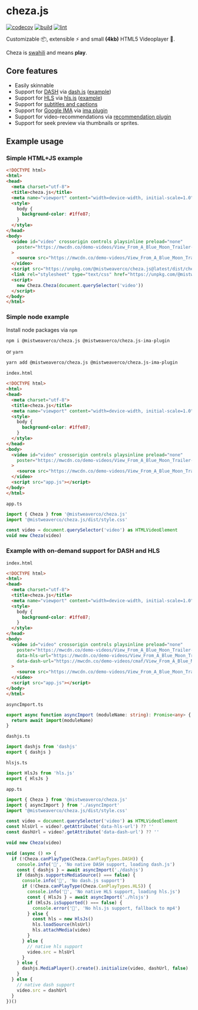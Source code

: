 # cheza.js

[![codecov](https://codecov.io/github/mistweaverco/cheza.js/branch/main/graph/badge.svg?token=FIU6JNUCK4)](https://codecov.io/github/mistweaverco/cheza.js)
[![build](https://github.com/mistweaverco/cheza.js/actions/workflows/build.yml/badge.svg)](https://github.com/mistweaverco/cheza.js/actions?query=workflow%3ABuild)
[![lint](https://github.com/mistweaverco/cheza.js/actions/workflows/lint.yml/badge.svg)](https://github.com/mistweaverco/cheza.js/actions?query=workflow%3ALint)


Customizable 📦, extensible ⚡ and small **(4kb)** HTML5 Videoplayer 📼.

Cheza is [swahili][cheza-swahili] and means **play**.

## Core features

 - Easily skinnable
 - Support for [DASH][dash] via [dash.js][dashjs] ([example][dashjs-example])
 - Support for [HLS][hls] via [hls.js][hlsjs] ([example][hlsjs-example])
 - Support for [subtitles and captions][subtitles-captions]
 - Support for [Google IMA][google-ima] via [ima plugin](packages/ima-plugin)
 - Support for video-recommendations via [recommendation plugin](packages/recommendation-plugin)
 - Support for seek preview via thumbnails or sprites.

## Example usage

### Simple HTML+JS example

```html
<!DOCTYPE html>
<html>
<head>
  <meta charset="utf-8">
  <title>cheza.js</title>
  <meta name="viewport" content="width=device-width, initial-scale=1.0" />
  <style>
    body {
      background-color: #1ffe87;
    }
  </style>
</head>
<body>
  <video id="video" crossorigin controls playsinline preload="none"
    poster="https://mwcdn.co/demo-videos/View_From_A_Blue_Moon_Trailer-HD.jpg"
  >
    <source src="https://mwcdn.co/demo-videos/View_From_A_Blue_Moon_Trailer-576p.mp4" type="video/mp4" />
  </video>
  <script src="https://unpkg.com/@mistweaverco/cheza.js@latest/dist/cheza.umd.js"></script>
  <link rel="stylesheet" type="text/css" href="https://unpkg.com/@mistweaverco/cheza.js@latest/dist/style.css" />
  <script>
    new Cheza.Cheza(document.querySelector('video'))
  </script>
</body>
</html>
```

### Simple node example

Install node packages via `npm`

```sh
npm i @mistweaverco/cheza.js @mistweaverco/cheza.js-ima-plugin
```

or `yarn`

```sh
yarn add @mistweaverco/cheza.js @mistweaverco/cheza.js-ima-plugin
```

`index.html`

```html
<!DOCTYPE html>
<html>
<head>
  <meta charset="utf-8">
  <title>cheza.js</title>
  <meta name="viewport" content="width=device-width, initial-scale=1.0" />
  <style>
    body {
      background-color: #1ffe87;
    }
  </style>
</head>
<body>
  <video id="video" crossorigin controls playsinline preload="none"
    poster="https://mwcdn.co/demo-videos/View_From_A_Blue_Moon_Trailer-HD.jpg"
  >
    <source src="https://mwcdn.co/demo-videos/View_From_A_Blue_Moon_Trailer-576p.mp4" type="video/mp4" />
  </video>
  <script src="app.js"></script>
</body>
</html>
```

`app.ts`

```typescript
import { Cheza } from '@mistweaverco/cheza.js'
import '@mistweaverco/cheza.js/dist/style.css'

const video = document.querySelector('video') as HTMLVideoElement
void new Cheza(video)
```

### Example with on-demand support for DASH and HLS

`index.html`

```html
<!DOCTYPE html>
<html>
<head>
  <meta charset="utf-8">
  <title>cheza.js</title>
  <meta name="viewport" content="width=device-width, initial-scale=1.0" />
  <style>
    body {
      background-color: #1ffe87;
    }
  </style>
</head>
<body>
  <video id="video" crossorigin controls playsinline preload="none"
    poster="https://mwcdn.co/demo-videos/View_From_A_Blue_Moon_Trailer-HD.jpg"
    data-hls-url="https://mwcdn.co/demo-videos/View_From_A_Blue_Moon_Trailer_HLS/video.m3u8"
    data-dash-url="https://mwcdn.co/demo-videos/cmaf/View_From_A_Blue_Moon_Trailer.mpd"
  >
    <source src="https://mwcdn.co/demo-videos/View_From_A_Blue_Moon_Trailer-576p.mp4" type="video/mp4" />
  </video>
  <script src="app.js"></script>
</body>
</html>
```

`asyncImport.ts`

```typescript
export async function asyncImport (moduleName: string): Promise<any> {
  return await import(moduleName)
}
```

`dashjs.ts`

```typescript
import dashjs from 'dashjs'
export { dashjs }
```

`hlsjs.ts`

```typescript
import HlsJs from 'hls.js'
export { HlsJs }
```

`app.ts`

```typescript
import { Cheza } from '@mistweaverco/cheza.js'
import { asyncImport } from './asyncImport'
import '@mistweaverco/cheza.js/dist/style.css'

const video = document.querySelector('video') as HTMLVideoElement
const hlsUrl = video?.getAttribute('data-hls-url') ?? ''
const dashUrl = video?.getAttribute('data-dash-url') ?? ''

void new Cheza(video)

void (async () => {
  if (!Cheza.canPlayType(Cheza.CanPlayTypes.DASH)) {
    console.info('📼', 'No native DASH support, loading dash.js')
    const { dashjs } = await asyncImport('./dashjs')
    if (dashjs.supportsMediaSource() === false) {
      console.info('📼', 'No dash.js support')
      if (!Cheza.canPlayType(Cheza.CanPlayTypes.HLS)) {
        console.info('📼', 'No native HLS support, loading hls.js')
        const { HlsJs } = await asyncImport('./hlsjs')
        if (HlsJs.isSupported() === false) {
          console.error('📼', 'No hls.js support, fallback to mp4')
        } else {
          const hls = new HlsJs()
          hls.loadSource(hlsUrl)
          hls.attachMedia(video)
        }
      } else {
        // native hls support
        video.src = hlsUrl
      }
    } else {
      dashjs.MediaPlayer().create().initialize(video, dashUrl, false)
    }
  } else {
    // native dash support
    video.src = dashUrl
  }
})()
```

[cheza-swahili]: https://en.wikipedia.org/wiki/Swahili_language
[dash]: https://en.wikipedia.org/wiki/Dynamic_Adaptive_Streaming_over_HTTP
[dashjs]: https://github.com/Dash-Industry-Forum/dash.js
[dashjs-example]: https://github.com/mistweaverco/cheza.js/blob/main/packages/cheza.js/src/dev.ts#L12-L16
[hls]: https://en.wikipedia.org/wiki/HTTP_Live_Streaming
[hlsjs]: https://github.com/video-dev/hls.js
[hlsjs-example]: https://github.com/mistweaverco/cheza.js/blob/main/packages/cheza.js/src/dev.ts#L17-L25
[subtitles-captions]: https://developer.mozilla.org/en-US/docs/Web/Guide/Audio_and_video_delivery/Adding_captions_and_subtitles_to_HTML5_video
[google-ima]: https://developers.google.com/interactive-media-ads

